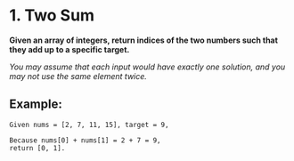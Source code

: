 # 1. Two Sum

**Given an array of integers, return indices of the two numbers such that they add up to a specific target.**

*You may assume that each input would have exactly one solution, and you may not use the same element twice.*

## Example:

    Given nums = [2, 7, 11, 15], target = 9,

    Because nums[0] + nums[1] = 2 + 7 = 9,
    return [0, 1].
